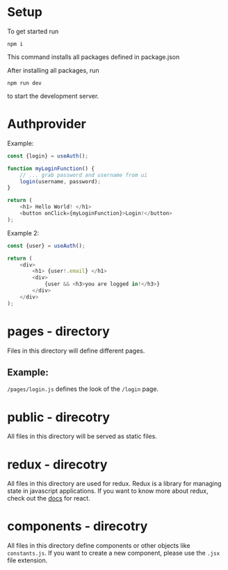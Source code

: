 # Setup
To get started run
```
npm i
```

This command installs all packages defined in package.json

After installing all packages, run
```
npm run dev
```
to start the development server.



# Authprovider

Example:
```javascript
const {login} = useAuth();

function myLoginFunction() {
    // ... grab password and username from ui
    login(username, password);
}

return (
    <h1> Hello World! </h1>
    <button onClick={myLoginFunction}>Login!</button>
);
```

Example 2:
```javascript
const {user} = useAuth();

return (
    <div>
        <h1> {user!.email} </h1>
        <div>
            {user && <h3>you are logged in!</h3>}
        </div>
    </div>
);
```

# pages - directory
Files in this directory will define different pages.
## Example:
`/pages/login.js` defines the look of the `/login` page.

# public - direcotry
All files in this directory will be served as static files.

# redux - direcotry
All files in this directory are used for redux.
Redux is a library for managing state in javascript applications.
If you want to know more about redux, check out the
[docs](https://redux.js.org/tutorials/fundamentals/part-5-ui-react) for react.

# components - direcotry
All files in this directory define components or other objects like `constants.js`. If you want to create a new component, please use the `.jsx` file extension.
